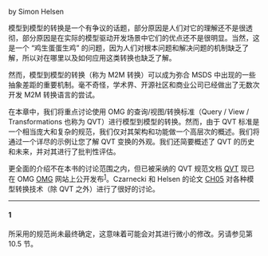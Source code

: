 by Simon Helsen

模型到模型的转换是一个有争议的话题，部分原因是人们对它的理解还不是很透彻，部分原因是在实际的模型驱动开发场景中它们的优点还不是很明显。当然，这是一个 “鸡生蛋蛋生鸡” 的问题，因为人们对根本问题和解决问题的机制缺乏了解，所以对在哪里以及如何应用这类转换也缺乏了解。

然而，模型到模型的转换（称为 M2M 转换）可以成为弥合 MSDS 中出现的一些抽象差距的重要机制。毫不奇怪，学术界、开源社区和商业公司已经做出了无数次开发 M2M 转换语言的尝试。

在本章中，我们将重点讨论使用 OMG 的查询/视图/转换标准（Query / View / Transformations 也称为 QVT）进行模型到模型的转换。然而，由于 QVT 标准是一个相当庞大和复杂的规范，我们仅对其架构和功能做一个高层次的概述。我们将通过一个详尽的示例让您了解 QVT 变换的外观。我们还简要概述了 QVT 的历史和未来，并对其进行了批判性评估。

更全面的介绍不在本书的讨论范围之内，但已被采纳的 QVT 规范文档 [QVT](../ref.md#qvt) 现已在 OMG [OMG](../ref.md#omg) 网站上公开发布<sup>[1](#1)</sup>。Czarnecki 和 Helsen 的论文 [CH05](../ref.md#ch05) 对各种模型转换技术（除 QVT 之外）进行了很好的讨论。

---
#### 1
所采用的规范尚未最终确定，这意味着可能会对其进行微小的修改。另请参见第 10.5 节。
